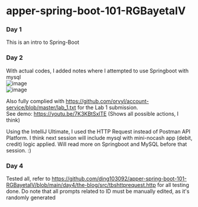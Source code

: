 # apper-spring-boot-101-RGBayetaIV

### Day 1  
This is an intro to Spring-Boot  
### Day 2
With actual codes, I added notes where I attempted to use Springboot with mysql  
![image](https://github.com/ding103092/apper-spring-boot-101-RGBayetaIV/assets/46555394/fb2240ad-bc59-4012-a78e-37e41f8a8263)  
![image](https://github.com/ding103092/apper-spring-boot-101-RGBayetaIV/assets/46555394/68688c9a-94f4-4afc-b2dc-b5fee5ef1b49)

Also fully complied with https://github.com/orvyl/account-service/blob/master/lab_1.txt for the Lab 1 submission.  
See demo: https://youtu.be/7K3KBtSxlTE (Shows all possible actions, I think)

Using the IntelliJ Ultimate, I used the HTTP Request instead of Postman API Platform. I think next session will include mysql with mini-nocash app (debit, credit) logic applied. Will read more on Springboot and MySQL before that session. :)

### Day 4
Tested all, refer to https://github.com/ding103092/apper-spring-boot-101-RGBayetaIV/blob/main/day4/the-blog/src/tbshttprequest.http for all testing done.
Do note that all prompts related to ID must be manually edited, as it's randomly generated
